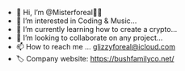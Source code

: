 - 👋 Hi, I’m @Misterforeal🧑‍💻
- 👀 I’m interested in Coding & Music...
- 🌱 I’m currently learning how to create a crypto...
- 💞️ I’m looking to collaborate on any project...
- 📫 How to reach me ... glizzyforeal@icloud.com
- 🏷️ Company website: https://bushfamilyco.net/

